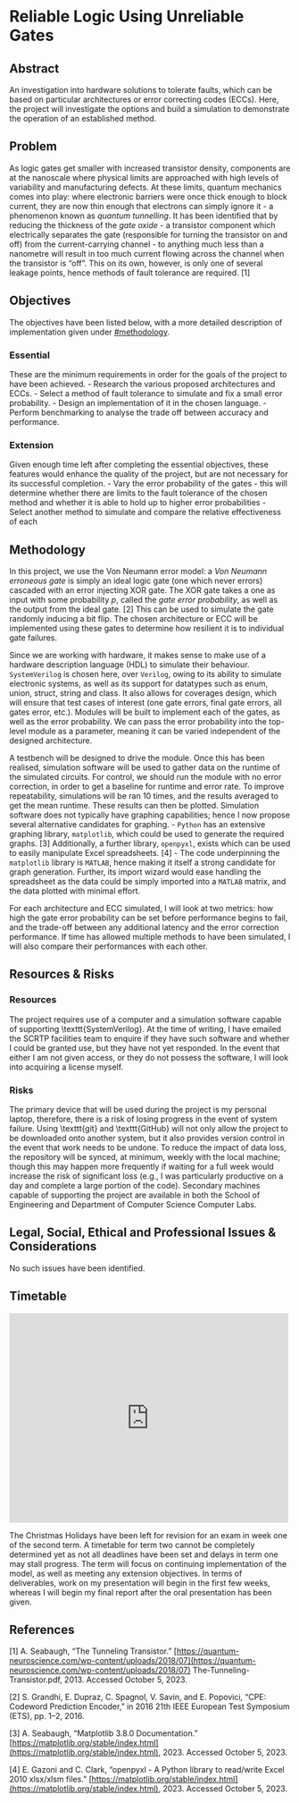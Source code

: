 # Reliable Logic Using Unreliable Gates

## Abstract
An investigation into hardware solutions to tolerate faults, which can be based on particular architectures or error correcting codes (ECCs). Here, the project will investigate the options and build a simulation to demonstrate the operation of an established method.


## Problem
As logic gates get smaller with increased transistor density, components are at the nanoscale where physical limits are approached with high levels of variability and manufacturing defects. At these limits, quantum mechanics comes into play: where electronic barriers were once thick enough to block current, they are now thin enough that electrons can simply ignore it - a phenomenon known as _quantum tunnelling_. It has been identified that by reducing the thickness of the _gate oxide_ - a transistor component which electrically separates the gate (responsible for turning the transistor on and off) from the current-carrying channel - to anything much less than a nanometre will result in too much current flowing across the channel when the transistor is “off”. This on its own, however, is only one of several leakage points, hence methods of fault tolerance are required. [1]


## Objectives
The objectives have been listed below, with a more detailed description of implementation given under [#methodology](Methodology).

### Essential
These are the minimum requirements in order for the goals of the project to have been achieved.
    - Research the various proposed architectures and ECCs.
    - Select a method of fault tolerance to simulate and fix a small error probability.
    - Design an implementation of it in the chosen language.
    - Perform benchmarking to analyse the trade off between accuracy and performance.

### Extension
Given enough time left after completing the essential objectives, these features would enhance the quality of the 
project, but are not necessary for its successful completion.
    - Vary the error probability of the gates - this will determine whether there are limits to the fault  tolerance of the chosen method and whether it is able to hold up to higher error probabilities
    - Select another method to simulate and compare the relative effectiveness of each


## Methodology
In this project, we use the Von Neumann error model: a _Von Neumann erroneous gate_ is simply an ideal logic gate (one which never errors) cascaded with an error injecting XOR gate. The XOR gate takes a one as input with some probability _p_, called the _gate error probability_, as well as the output from the ideal gate. [2] This can be used to simulate the gate randomly inducing a bit flip. The chosen architecture or ECC will be 
implemented using these gates to determine how resilient it is to individual gate failures.


Since we are working with hardware, it makes sense to make use of a hardware description language (HDL) to simulate their behaviour. `SystemVerilog` is chosen here, over `Verilog`, owing to its ability to simulate electronic systems, as well as its support for datatypes such as enum, union, struct, string and class. It also allows for coverages design, which will ensure that test cases of interest (one gate errors, final gate errors, all gates error, etc.). Modules will be built to implement each of the gates, as well as the error probability. We can pass the error probability into the top-level module as a parameter, meaning it can be varied independent of the designed architecture.

A testbench will be designed to drive the module. Once this has been realised, simulation software will be used to gather data on the runtime of the simulated circuits. For control, we should run the module with no error correction, in order to get a baseline for runtime and error rate. To improve repeatability, simulations will be ran 10 times, and the results averaged to get the mean runtime. These results can then be plotted. Simulation software does not typically have graphing capabilities; hence I now propose several alternative candidates for graphing.
    - `Python` has an extensive graphing library, `matplotlib`, which could be used to generate the required graphs. [3] Additionally, a further library, `openpyxl`, exists which can be used to easily manipulate Excel spreadsheets. [4]
    - The code underpinning the `matplotlib` library is `MATLAB`, hence making it itself a strong candidate for graph generation. Further, its import wizard would ease handling the spreadsheet as the data could be simply imported into a `MATLAB` matrix, and the data plotted with minimal effort.

For each architecture and ECC simulated, I will look at two metrics: how high the gate error probability 
can be set before performance begins to fail, and the trade-off between any additional latency and the error 
correction performance. If time has allowed multiple methods to have been simulated, I will also compare their 
performances with each other.


## Resources & Risks
### Resources
The project requires use of a computer and a simulation software capable of supporting \texttt{SystemVerilog}. At the time of writing, I have emailed the SCRTP facilities team to enquire if they have such software and whether I could be granted use, but they have not yet responded. In the event that either I am not given access, or they do not possess the software, I will look into acquiring a license myself.

### Risks
The primary device that will be used during the project is my personal laptop, therefore, there is a risk of losing progress in the event of system failure. Using \texttt{git} and \texttt{GitHub} will not only allow the project to be downloaded onto another system, but it also provides version control in the event that work needs to be undone. To reduce the impact of data loss, the repository will be synced, at minimum, weekly with the local machine; though this may happen more frequently if waiting for a full week would increase the risk of significant loss (e.g., I was particularly productive on a day and complete a large portion of the code). Secondary machines capable of supporting the project are available in both the School of Engineering and Department of Computer Science Computer Labs.


## Legal, Social, Ethical and Professional Issues & Considerations
No such issues have been identified.


## Timetable
<embed src="https://github.com/alimmeek/reliable-logic-using-unreliable-gates/blob/main/docs/chart.pdf" width="500" height="375" type="application/pdf">

The Christmas Holidays have been left for revision for an exam in week one of the second term. A timetable for term two cannot be completely determined yet as not all deadlines have been set and delays in term one may stall progress. The term will focus on continuing implementation of the model, as well as meeting any extension objectives. In terms of deliverables, work on my presentation will begin in the first few weeks, whereas I will begin my final report after the oral presentation has been given.

## References
[1] A. Seabaugh, “The Tunneling Transistor.” [https://quantum-neuroscience.com/wp-content/uploads/2018/07](https://quantum-neuroscience.com/wp-content/uploads/2018/07) The-Tunneling-Transistor.pdf, 2013. Accessed October 5, 2023.

[2] S. Grandhi, E. Dupraz, C. Spagnol, V. Savin, and E. Popovici, “CPE: Codeword Prediction Encoder,” in 2016 21th IEEE European Test Symposium (ETS), pp. 1–2, 2016.

[3] A. Seabaugh, “Matplotlib 3.8.0 Documentation.” [https://matplotlib.org/stable/index.html](https://matplotlib.org/stable/index.html), 2023. Accessed October 5, 2023.

[4] E. Gazoni and C. Clark, “openpyxl - A Python library to read/write Excel 2010 xlsx/xlsm files.” [https://matplotlib.org/stable/index.html](https://matplotlib.org/stable/index.html), 2023. Accessed October 5, 2023.